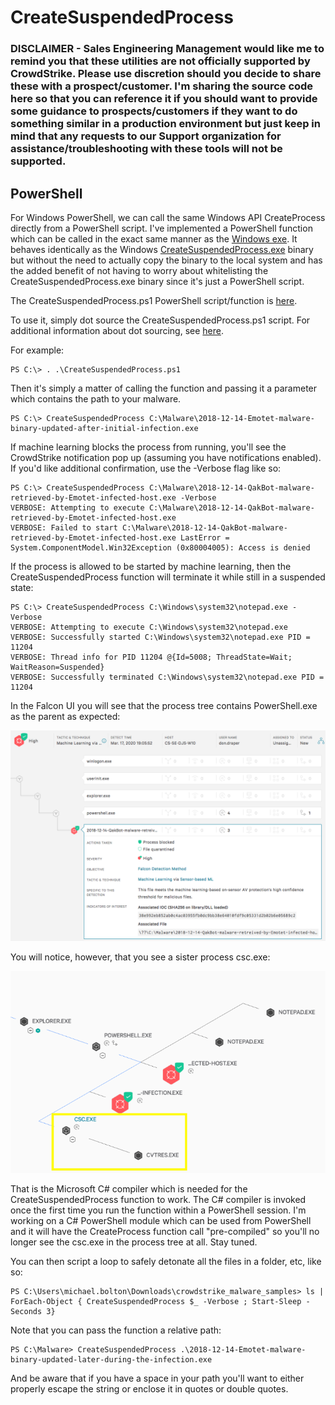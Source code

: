# CreateSuspendedProcess

### DISCLAIMER - Sales Engineering Management would like me to remind you that these utilities are not officially supported by CrowdStrike.  Please use discretion should you decide to share these with a prospect/customer.  I'm sharing the source code here so that you can reference it if you should want to provide some guidance to prospects/customers if they want to do something similar in a production environment but just keep in mind that any requests to our Support organization for assistance/troubleshooting with these tools will not be supported.

## PowerShell

For Windows PowerShell, we can call the same Windows API CreateProcess directly from a PowerShell script.  I've implemented a PowerShell function which can be called in the exact same manner as the [Windows exe](../README.md).  It behaves identically as the Windows [CreateSuspendedProcess.exe](../createsuspendedprocess_windows.exe) binary but without the need to actually copy the binary to the local system and has the added benefit of not having to worry about whitelisting the CreateSuspendedProcess.exe binary since it's just a PowerShell script.  

The CreateSuspendedProcess.ps1 PowerShell script/function is [here](CreateSuspendedProcess.ps1).

To use it, simply dot source the CreateSuspendedProcess.ps1 script.  For additional information about dot sourcing, see [here](https://docs.microsoft.com/en-us/powershell/module/microsoft.powershell.core/about/about_scripts).

For example:

```
PS C:\> . .\CreateSuspendedProcess.ps1
```

Then it's simply a matter of calling the function and passing it a parameter which contains the path to your malware.  

```
PS C:\> CreateSuspendedProcess C:\Malware\2018-12-14-Emotet-malware-binary-updated-after-initial-infection.exe
```

If machine learning blocks the process from running, you'll see the CrowdStrike notification pop up (assuming you have notifications enabled).  If you'd like additional confirmation, use the -Verbose flag like so:

```
PS C:\> CreateSuspendedProcess C:\Malware\2018-12-14-QakBot-malware-retrieved-by-Emotet-infected-host.exe -Verbose
VERBOSE: Attempting to execute C:\Malware\2018-12-14-QakBot-malware-retrieved-by-Emotet-infected-host.exe
VERBOSE: Failed to start C:\Malware\2018-12-14-QakBot-malware-retrieved-by-Emotet-infected-host.exe LastError = System.ComponentModel.Win32Exception (0x80004005): Access is denied
```

If the process is allowed to be started by machine learning, then the CreateSuspendedProcess function will terminate it while still in a suspended state:

```
PS C:\> CreateSuspendedProcess C:\Windows\system32\notepad.exe -Verbose
VERBOSE: Attempting to execute C:\Windows\system32\notepad.exe
VERBOSE: Successfully started C:\Windows\system32\notepad.exe PID = 11204
VERBOSE: Thread info for PID 11204 @{Id=5008; ThreadState=Wait; WaitReason=Suspended}
VERBOSE: Successfully terminated C:\Windows\system32\notepad.exe PID = 11204
```

In the Falcon UI you will see that the process tree contains PowerShell.exe as the parent as expected:

![Detection](images/Detection.png)

You will notice, however, that you see a sister process csc.exe:

![ProcessTree](images/ProcessTree.png)

That is the Microsoft C# compiler which is needed for the CreateSuspendedProcess function to work.  The C# compiler is invoked once the first time you run the function within a PowerShell session.  I'm working on a C# PowerShell module which can be used from PowerShell and it will have the CreateProcess function call "pre-compiled" so you'll no longer see the csc.exe in the process tree at all.  Stay tuned.

You can then script a loop to safely detonate all the files in a folder, etc, like so:

```
PS C:\Users\michael.bolton\Downloads\crowdstrike_malware_samples> ls | ForEach-Object { CreateSuspendedProcess $_ -Verbose ; Start-Sleep -Seconds 3}
```

Note that you can pass the function a relative path:

```
PS C:\Malware> CreateSuspendedProcess .\2018-12-14-Emotet-malware-binary-updated-later-during-the-infection.exe
```

And be aware that if you have a space in your path you'll want to either properly escape the string or enclose it in quotes or double quotes.
